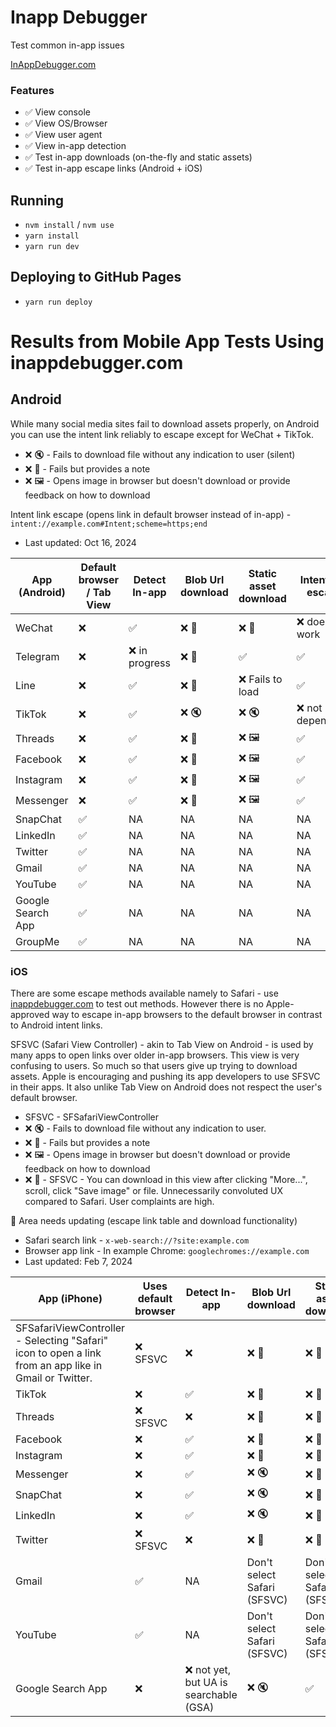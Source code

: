 # Inapp Debugger

Test common in-app issues

[InAppDebugger.com](https://inappdebugger.com)

### Features

- ✅ View console
- ✅ View OS/Browser
- ✅ View user agent
- ✅ View in-app detection
- ✅ Test in-app downloads (on-the-fly and static assets)
- ✅ Test in-app escape links (Android + iOS)

## Running

- `nvm install` / `nvm use`
- `yarn install`
- `yarn run dev`

## Deploying to GitHub Pages

- `yarn run deploy`

# Results from Mobile App Tests Using inappdebugger.com

## Android

While many social media sites fail to download assets properly, on Android you can use the intent link reliably to escape except for WeChat + TikTok.

- ❌ 🔇 - Fails to download file without any indication to user (silent)
- ❌ 📝 - Fails but provides a note
- ❌ 🖼️ - Opens image in browser but doesn't download or provide feedback on how to download

Intent link escape (opens link in default browser instead of in-app) - `intent://example.com#Intent;scheme=https;end`

- Last updated: Oct 16, 2024

| App (Android)     | Default browser / Tab View | Detect In-app  | Blob Url download | Static asset download | Intent link escape |
| ----------------- | -------------------------- | -------------- | ----------------- | --------------------- | ------------------ |
| WeChat            | ❌                         | ✅             | ❌ 📝             | ❌ 📝                 | ❌ does not work   |
| Telegram          | ❌                         | ❌ in progress | ❌ 📝             | ✅                    | ✅                 |
| Line              | ❌                         | ✅             | ❌ 📝             | ❌ Fails to load      | ✅                 |
| TikTok            | ❌                         | ✅             | ❌ 🔇             | ❌ 🔇                 | ❌ not dependable  |
| Threads           | ❌                         | ✅             | ❌ 📝             | ❌ 🖼️                 | ✅                 |
| Facebook          | ❌                         | ✅             | ❌ 📝             | ❌ 🖼️                 | ✅                 |
| Instagram         | ❌                         | ✅             | ❌ 📝             | ❌ 🖼️                 | ✅                 |
| Messenger         | ❌                         | ✅             | ❌ 📝             | ❌ 🖼️                 | ✅                 |
| SnapChat          | ✅                         | NA             | NA                | NA                    | NA                 |
| LinkedIn          | ✅                         | NA             | NA                | NA                    | NA                 |
| Twitter           | ✅                         | NA             | NA                | NA                    | NA                 |
| Gmail             | ✅                         | NA             | NA                | NA                    | NA                 |
| YouTube           | ✅                         | NA             | NA                | NA                    | NA                 |
| Google Search App | ✅                         | NA             | NA                | NA                    | NA                 |
| GroupMe           | ✅                         | NA             | NA                | NA                    | NA                 |

### iOS

There are some escape methods available namely to Safari - use [inappdebugger.com](https://inappdebugger.com) to test out methods. However there is no Apple-approved way to escape in-app browsers to the default browser in contrast to Android intent links.

SFSVC (Safari View Controller) - akin to Tab View on Android - is used by many apps to open links over older in-app browsers. This view is very confusing to users. So much so that users give up trying to download assets. Apple is encouraging and pushing its app developers to use SFSVC in their apps. It also unlike Tab View on Android does not respect the user's default browser.

- SFSVC - SFSafariViewController
- ❌ 🔇 - Fails to download file without any indication to user.
- ❌ 📝 - Fails but provides a note
- ❌ 🖼️ - Opens image in browser but doesn't download or provide feedback on how to download
- ❌ 🤮 - SFSVC - You can download in this view after clicking "More...", scroll, click "Save image" or file. Unnecessarily convoluted UX compared to Safari. User complaints are high.

🚧 Area needs updating (escape link table and download functionality)

- Safari search link - `x-web-search://?site:example.com`
- Browser app link - In example Chrome: `googlechromes://example.com`
- Last updated: Feb 7, 2024

| App (iPhone)                                                                                          | Uses default browser | Detect In-app                          | Blob Url download           | Static asset download       | Safari search link  | Browser app link    |
| ----------------------------------------------------------------------------------------------------- | -------------------- | -------------------------------------- | --------------------------- | --------------------------- | ------------------- | ------------------- |
| SFSafariViewController - Selecting "Safari" icon to open a link from an app like in Gmail or Twitter. | ❌ SFSVC             | ❌                                     | ❌ 🤮                       | ❌ 🤮                       | ❌                  | ✅                  |
| TikTok                                                                                                | ❌                   | ✅                                     | ❌ 📝                       | ❌ 📝                       | ✅                  | ❌                  |
| Threads                                                                                               | ❌ SFSVC             | ❌                                     | ❌ 🤮                       | ❌ 🤮                       | ❌                  | ✅                  |
| Facebook                                                                                              | ❌                   | ✅                                     | ❌ 📝                       | ❌ 📝                       | ✅                  | ✅                  |
| Instagram                                                                                             | ❌                   | ✅                                     | ❌ 📝                       | ❌ 📝                       | ❌                  | ✅                  |
| Messenger                                                                                             | ❌                   | ✅                                     | ❌ 🔇                       | ❌ 📝                       | ✅                  | ✅                  |
| SnapChat                                                                                              | ❌                   | ✅                                     | ❌ 🔇                       | ❌ 📝                       | ✅                  | ✅                  |
| LinkedIn                                                                                              | ❌                   | ✅                                     | ❌ 🔇                       | ❌ 📝                       | ✅                  | ✅                  |
| Twitter                                                                                               | ❌ SFSVC             | ❌                                     | ❌ 🤮                       | ❌ 🤮                       | ❌                  | ✅                  |
| Gmail                                                                                                 | ✅                   | NA                                     | Don't select Safari (SFSVC) | Don't select Safari (SFSVC) | Selection dependent | Selection dependent |
| YouTube                                                                                               | ✅                   | NA                                     | Don't select Safari (SFSVC) | Don't select Safari (SFSVC) | Selection dependent | Selection dependent |
| Google Search App                                                                                     | ❌                   | ❌ not yet, but UA is searchable (GSA) | ❌ 🔇                       | ✅                          | ✅                  | ✅                  |
